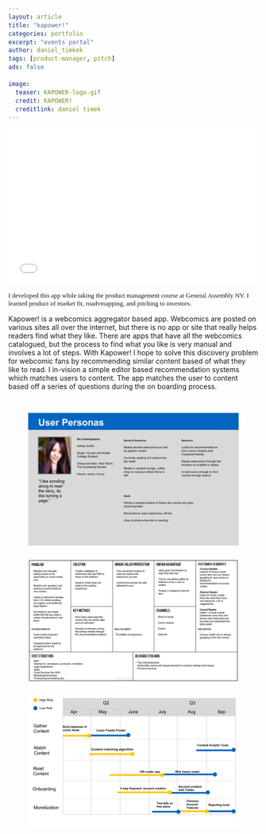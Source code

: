 ```yaml
---
layout: article
title: "kapower!"
categories: portfolio
excerpt: "events portal"
author: daniel_timkek
tags: [product-manager, pitch]
ads: false

image:
  teaser: KAPOWER-logo.gif
  credit: KAPOWER!
  creditlink: daniel timek
---
```

<div style="width:100%; overflow: auto;">
	<div class="top-image"><iframe src="//player.vimeo.com/video/119753957" width="500" height="313" frameborder="0" webkitallowfullscreen mozallowfullscreen allowfullscreen></iframe></div>

<div class="desc"><p style="font-family: adelle-sans; font-size: 13px; font-weight:500;">I developed this app while taking the product management course at General Assembly NY. I learned product of market fit, roadvmapping, and pitching to investors.

Kapower! is a webcomics aggregator based app. Webcomics are posted on various sites all over the internet, but there is no app or site that really helps readers find what they like. There are apps that have all the webcomics catalogued, but the process to find what you like is very manual and involves a lot of steps. With Kapower! I hope to solve this discovery problem for webcomic fans by recommending similar content based of what they like to read. I in-vision a simple editor based recommendation systems which matches users to content. The app matches the user to content based off a series of questions during the on boarding process.</p>
</div>
</div>
<br>
<figure>
     <img src="../../images/kapower-personas.jpg" alt="personas">
</figure>
<figure>
     <img src="../../images/kapower-lean-canvas.jpg" alt="lean">
</figure>
<figure>
     <img src="../../images/kapower-roadmap.jpg" alt="roadmap">
</figure>